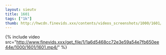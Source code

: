 ```yaml
--- 
layout: sieutv
title: 1601
tags: ["1k"]
thumb: http://hwcdn.finevids.xxx/contents/videos_screenshots/1000/1601/preview.mp4.jpg
---
```

{% include video src="http://www.finevids.xxx/get_file/1/1a6d5468cc72e3e59a54e7fb650ee44e/1000/1601/1601.mp4/" %} 
